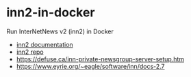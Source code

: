 # inn2-in-docker
Run InterNetNews v2 (inn2) in Docker
* [inn2 documentation](https://www.isc.org/othersoftware/#INN)
* [inn2 repo](https://github.com/InterNetNews/inn)
* https://defuse.ca/inn-private-newsgroup-server-setup.htm
* https://www.eyrie.org/~eagle/software/inn/docs-2.7
